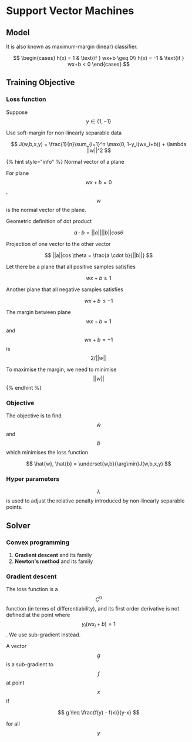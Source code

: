 # Support Vector Machines

## Model

It is also known as maximum-margin \(linear\) classifier.

$$
\begin{cases}
  h(x) = 1 & \text{if } wx+b \geq 0\\
  h(x) = -1 & \text{if } wx+b < 0
\end{cases}
$$

## Training Objective

### Loss function

Suppose $$y \in \{1, -1\}$$

Use soft-margin for non-linearly separable data

$$
J(w,b,x,y) = \frac{1}{n}\sum_{i=1}^n \max(0, 1-y_i(wx_i+b)) + \lambda ||w||^2
$$

{% hint style="info" %}
Normal vector of a plane

For plane $$wx+b=0$$ , $$w$$ is the normal vector of the plane.

Geometric definition of dot product

$$
a \cdot b = ||a||||b||cos \theta
$$

Projection of one vector to the other vector

$$
||a||cos \theta = \frac{a \cdot b}{||b||}
$$

Let there be a plane that all positive samples satisfies

$$
wx+b \geq 1
$$

Another plane that all negative samples satisfies

$$
wx+b \leq -1
$$

The margin between plane $$wx+b=1$$ and $$wx+b=-1$$ is $$2/||w||$$ 

To maximise the margin, we need to minimise$$||w||$$ 
{% endhint %}

### Objective

The objective is to find $$\hat{w}$$ and $$\hat{b}$$ which minimises the loss function

$$
\hat{w}, \hat{b} = \underset{w,b}{\arg\min}J(w,b,x,y)
$$

### Hyper parameters

$$\lambda$$ is used to adjust the relative penalty introduced by non-linearly separable points.

## Solver

### Convex programming

1. **Gradient descent** and its family
2. **Newton's method** and its family

### Gradient descent

The loss function is a $$C^0$$ function \(in terms of differentiability\), and its first order derivative is not defined at the point where $$y_i(wx_i+b)=1$$ . We use sub-gradient instead.

A vector $$g$$ is a sub-gradient to $$f$$ at point $$x$$ if

$$
g \leq \frac{f(y) - f(x)}{y-x}
$$

for all $$y$$ 

